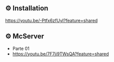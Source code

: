 ## ⚙️ Installation
https://youtu.be/-Ptfx6zfUyI?feature=shared
## ⚙️ McServer
* Parte 01
* https://youtu.be/7F7jj9TWsQA?feature=shared
